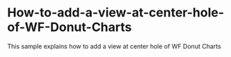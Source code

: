 # How-to-add-a-view-at-center-hole-of-WF-Donut-Charts
This sample explains how to add a view at center hole of WF Donut Charts
